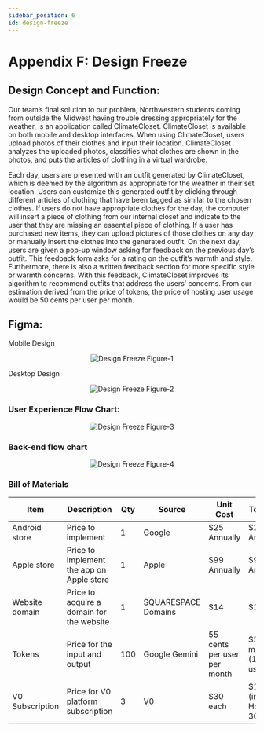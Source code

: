 ```yaml
---
sidebar_position: 6
id: design-freeze
---
```


# Appendix F: Design Freeze

## Design Concept and Function:
Our team’s final solution to our problem, Northwestern students coming from outside the Midwest having trouble dressing appropriately for the weather, is an application called ClimateCloset. ClimateCloset is available on both mobile and desktop interfaces. When using ClimateCloset, users upload photos of their clothes and input their location. ClimateCloset analyzes the uploaded photos, classifies what clothes are shown in the photos, and puts the articles of clothing in a virtual wardrobe. 

Each day, users are presented with an outfit generated by ClimateCloset, which is deemed by the algorithm as appropriate for the weather in their set location. Users can customize this generated outfit by clicking through different articles of clothing that have been tagged as similar to the chosen clothes. If users do not have appropriate clothes for the day, the computer will insert a piece of clothing from our internal closet and indicate to the user that they are missing an essential piece of clothing. If a user has purchased new items, they can upload pictures of those clothes on any day or manually insert the clothes into the generated outfit. On the next day, users are given a pop-up window asking for feedback on the previous day’s outfit. This feedback form asks for a rating on the outfit’s warmth and style. Furthermore, there is also a written feedback section for more specific style or warmth concerns. With this feedback, ClimateCloset improves its algorithm to recommend outfits that address the users’ concerns. From our estimation derived from the price of tokens, the price of hosting user usage would be 50 cents per user per month. 

## Figma:
Mobile Design

<p align="center">
  <img src="/img/figma.png" alt="Design Freeze Figure-1" />
</p>

Desktop Design

<p align="center">
  <img src="/img/designf-2.png" alt="Design Freeze Figure-2" />
</p>

### User Experience Flow Chart:

<p align="center">
  <img src="/img/designf-3.png" alt="Design Freeze Figure-3" />
</p>

### Back-end flow chart 

<p align="center">
  <img src="/img/designf-4.png" alt="Design Freeze Figure-4" />
</p>


### Bill of Materials

| Item           | Description                                | Qty  | Source              | Unit Cost                       | Total cost                        |
|----------------|--------------------------------------------|------|---------------------|----------------------------------|------------------------------------|
| Android store  | Price to implement                         | 1    | Google              | $25 Annually                     | $25 Annually                       |
| Apple store    | Price to implement the app on Apple store  | 1    | Apple               | $99 Annually                     | $99 Annually                       |
| Website domain | Price to acquire a domain for the website  | 1    | SQUARESPACE Domains | $14                              | $14                                |
| Tokens         | Price for the input and output             | 100  | Google Gemini       | 55 cents per user per month      | $55 per month (100 users)          |
| V0 Subscription| Price for V0 platform subscription         | 3    | V0                  | $30 each                         | $110 (including Host 30*3+20)      |


